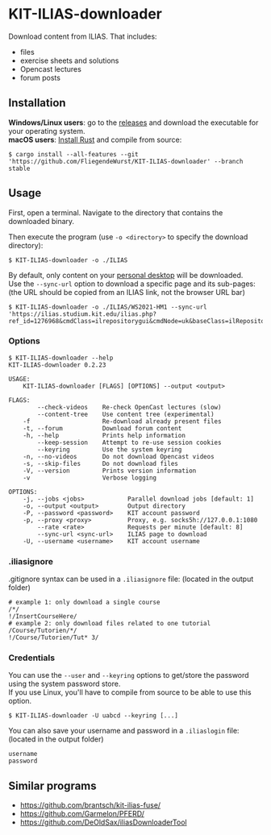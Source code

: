 # KIT-ILIAS-downloader

Download content from ILIAS. That includes:

* files
* exercise sheets and solutions
* Opencast lectures
* forum posts

## Installation

**Windows/Linux users**: go to the [releases](../../releases) and download the executable for your operating system.   
**macOS users**: [Install Rust](https://www.rust-lang.org/tools/install) and compile from source:
```
$ cargo install --all-features --git 'https://github.com/FliegendeWurst/KIT-ILIAS-downloader' --branch stable
```

## Usage

First, open a terminal. Navigate to the directory that contains the downloaded binary.

Then execute the program (use `-o <directory>` to specify the download directory):

```
$ KIT-ILIAS-downloader -o ./ILIAS
```

By default, only content on your [personal desktop](https://ilias.studium.kit.edu/ilias.php?baseClass=ilPersonalDesktopGUI&cmd=jumpToSelectedItems) will be downloaded.  
Use the `--sync-url` option to download a specific page and its sub-pages: (the URL should be copied from an ILIAS link, not the browser URL bar)

```
$ KIT-ILIAS-downloader -o ./ILIAS/WS2021-HM1 --sync-url 'https://ilias.studium.kit.edu/ilias.php?ref_id=1276968&cmdClass=ilrepositorygui&cmdNode=uk&baseClass=ilRepositoryGUI'
```

### Options

```
$ KIT-ILIAS-downloader --help
KIT-ILIAS-downloader 0.2.23

USAGE:
    KIT-ILIAS-downloader [FLAGS] [OPTIONS] --output <output>

FLAGS:
        --check-videos    Re-check OpenCast lectures (slow)
        --content-tree    Use content tree (experimental)
    -f                    Re-download already present files
    -t, --forum           Download forum content
    -h, --help            Prints help information
        --keep-session    Attempt to re-use session cookies
        --keyring         Use the system keyring
    -n, --no-videos       Do not download Opencast videos
    -s, --skip-files      Do not download files
    -V, --version         Prints version information
    -v                    Verbose logging

OPTIONS:
    -j, --jobs <jobs>            Parallel download jobs [default: 1]
    -o, --output <output>        Output directory
    -P, --password <password>    KIT account password
    -p, --proxy <proxy>          Proxy, e.g. socks5h://127.0.0.1:1080
        --rate <rate>            Requests per minute [default: 8]
        --sync-url <sync-url>    ILIAS page to download
    -U, --username <username>    KIT account username
```

### .iliasignore

.gitignore syntax can be used in a `.iliasignore` file: (located in the output folder)
```ignore
# example 1: only download a single course
/*/
!/InsertCourseHere/
# example 2: only download files related to one tutorial
/Course/Tutorien/*/
!/Course/Tutorien/Tut* 3/
```

### Credentials

You can use the `--user` and `--keyring` options to get/store the password using the system password store.  
If you use Linux, you'll have to compile from source to be able to use this option.
```
$ KIT-ILIAS-downloader -U uabcd --keyring [...]
```

You can also save your username and password in a `.iliaslogin` file: (located in the output folder)
```
username
password
```

## Similar programs

- https://github.com/brantsch/kit-ilias-fuse/
- https://github.com/Garmelon/PFERD/
- https://github.com/DeOldSax/iliasDownloaderTool
